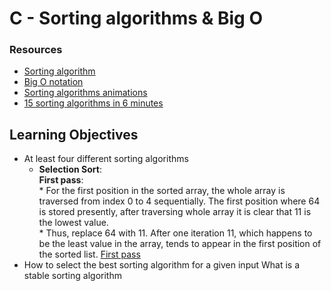 # C - Sorting algorithms & Big O
### Resources
* [Sorting algorithm](https://en.wikipedia.org/wiki/Sorting_algorithm)
* [Big O notation](https://stackoverflow.com/questions/487258/what-is-a-plain-english-explanation-of-big-o-notation)
* [Sorting algorithms animations](https://www.toptal.com/developers/sorting-algorithms)
* [15 sorting algorithms in 6 minutes](https://www.youtube.com/watch?v=kPRA0W1kECg)
## Learning Objectives
* At least four different sorting algorithms
	* **Selection Sort**: <br /> **First pass**: <br /> * For the first position in the sorted array, the whole array is traversed from index 0 to 4 sequentially. The first position where 64 is stored presently, after traversing whole array it is clear that 11 is the lowest value.<br /> * Thus, replace 64 with 11. After one iteration 11, which happens to be the least value in the array, tends to appear in the first position of the sorted list. [First pass](https://media.geeksforgeeks.org/wp-content/uploads/20230524115038/1.webp)
* How to select the best sorting algorithm for a given input
What is a stable sorting algorithm
